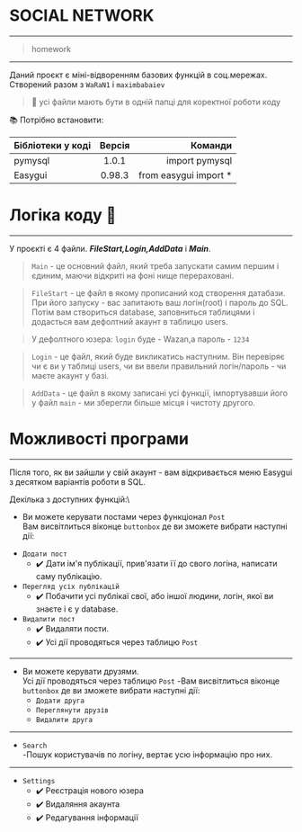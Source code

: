# SOCIAL NETWORK
****
>homework
****
Даний проєкт є міні-відворенням базових функцій в соц.мережах.\
Створений разом з `WaRaN1` і `maximbabaiev`
>:eyes: усі файли мають бути в одній папці для коректної роботи коду

:books: Потрібно встановити: 

| Бібліотеки у коді| Версія | Команди|
|----------------|:---------:|----------------:|
| pymysql| 1.0.1 | import pymysql|
| Easygui | 0.98.3 | from easygui import * |

# Логіка коду :large_blue_diamond:
****
У проєкті є 4 файли. ___FileStart,Login,AddData___ i ___Main___.

>`Main` - це основний файл, який треба запускати самим першим і єдиним, маючи відкриті на фоні нище перераховані.

>`FileStart` - це файл в якому прописаний код створення датабази.
>При його запуску - вас запитають ваш логін(root) і пароль до SQL. Потім вам створиться database, заповниться таблицями і додасться вам дефолтний акаунт в таблицю users.

>У дефолтного юзера: `login` буде - Wazan,а пароль - `1234`

>`Login` - це файл, який буде викликатись наступним. Він перевіряє чи є ви у таблиці users, чи ви ввели правильний логін/пароль - чи маєте акаунт у базі. 

>`AddData` - це файл в якому записані усі функції, імпортувавши його у файл `main` - ми зберегли більше місця і чистоту другого.

# Можливості програми
****
Після того, як ви зайшли у свій акаунт - вам відкривається меню Easygui з десятком варіантів роботи в SQL.

Декілька з доступних функцій:\

+ Ви можете керувати постами через функціонал `Post`\
Вам висвітлиться віконце `buttonbox` де ви зможете вибрати наступні дії:
- `Додати пост`
    - :heavy_check_mark: Дати ім'я публікації, прив'язати її до свого логіна, написати саму публікацію.
- `Перегляд усіх публікацій`
    - :heavy_check_mark: Побачити усі публікаї свої, або іншої людини, логін, якої ви знаєте і є у database.
- `Видалити пост`
    - :heavy_check_mark: Видаляти пости.
    - :heavy_check_mark: Усі дії проводяться через таблицю `Post`
****
+ Ви можете керувати друзями.\
Усі дії проводяться через таблицю `Post`
-Вам висвітлиться віконце `buttonbox` де ви зможете вибрати наступні дії:
  - `Додати друга`
  - `Переглянути друзів`
  - `Видалити друга`
****
+ `Search`\
  -Пошук користувачів по логіну, вертає усю інформацію про них.
****
+ `Settings`
  - :heavy_check_mark: Реєстрація нового юзера
  - :heavy_check_mark: Видаляння акаунта
  - :heavy_check_mark: Редагування інформації
